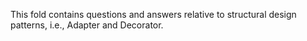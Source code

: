 This fold contains questions and answers relative to structural design patterns, i.e., Adapter and Decorator.
